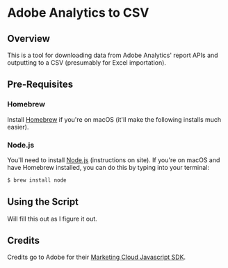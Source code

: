 # Adobe Analytics to CSV

## Overview

This is a tool for downloading data from Adobe Analytics' report APIs and outputting to a CSV (presumably for Excel importation).

## Pre-Requisites

### Homebrew

Install [Homebrew](https://brew.sh/) if you're on macOS (it'll make the following installs much easier).

### Node.js

You'll need to install [Node.js](https://nodejs.org/en/) (instructions on site). If you're on macOS and have Homebrew installed, you can do this by typing into your terminal:

```bash
$ brew install node
```

## Using the Script

Will fill this out as I figure it out.

## Credits

Credits go to Adobe for their [Marketing Cloud Javascript SDK](https://github.com/Adobe-Marketing-Cloud/marketing-cloud-javascript-sdk).